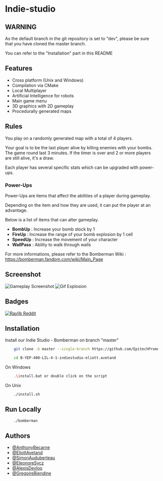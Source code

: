 
# Indie-studio

## WARNING
As the default branch in the git repository is set to "dev", please be sure that you have cloned the master branch.

You can refer to the "Installation" part in this README

## Features

- Cross platform (Unix and Windows)
- Compilation via CMake
- Local Multiplayer
- Artificial Intelligence for robots
- Main game menu
- 3D graphics with 2D gameplay
- Procedurally generated maps

## Rules
You play on a randomly generated map with a total of 4 players.

Your goal is to be the last player alive by killing enemies with your bombs.
The game round last 3 minutes.
If the timer is over and 2 or more players are still alive, it's a draw.

Each player has several specific stats which can be upgraded with power-ups.

### Power-Ups
Power-Ups are items that affect the abilities of a player during gameplay.

Depending on the item and how they are used, it can put the player at an advantage.

Below is a list of items that can alter gameplay.
- **BombUp** : Increase your bomb stock by 1
- **FireUp** : Increase the range of your bomb explosion by 1 cell
- **SpeedUp** : Increase the movement of your character
- **WallPass** : Ability to walk through walls


For more informations, please refer to the Bomberman Wiki : https://bomberman.fandom.com/wiki/Main_Page



## Screenshot

![Gameplay Screenshot](https://i.imgur.com/yFgh9kZ.png)
![Gif Explosion](https://imgur.com/LiHTmoL.gif)
## Badges

[![Raylib Reddit](https://camo.githubusercontent.com/4593a8d51f6b54509f81f875004f1eb4d18e0922fd45170220079ab2f592be09/68747470733a2f2f696d672e736869656c64732e696f2f7265646469742f7375627265646469742d73756273637269626572732f7261796c69623f6c6162656c3d726564646974253230722532467261796c6962266c6f676f3d726564646974)](https://www.reddit.com/r/raylib/)


## Installation

Install our Indie Studio - Bomberman on branch "master"

```bash
    git clone -b master --single-branch https://github.com/EpitechPromo2025/B-YEP-400-LIL-4-1-indiestudio-eliott.avetand.git

    cd B-YEP-400-LIL-4-1-indiestudio-eliott.avetand
```

On Windows

```bash
    .\install.bat or double click on the script
```

On Unix

```bash
    ./install.sh
```
## Run Locally

```bash
    ./bomberman
```
## Authors

- [@AnthonyBecarne](https://github.com/Abecarne)
- [@EliottAvetand](https://github.com/Eliott-Avetand)
- [@SimonAuduberteau](https://github.com/Saymon24)
- [@EleonoreSycz](https://github.com/Eleonoresycz)
- [@AlexisDevloo](https://github.com/AlexisDevloo)
- [@GregoireBiendine](https://github.com/gregoirebiendine)

